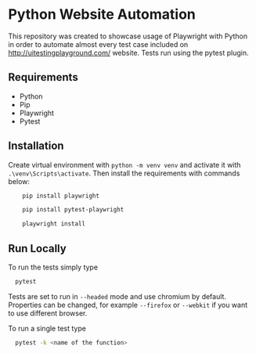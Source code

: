 
# Python Website Automation

This repository was created to showcase usage of Playwright with Python in order to automate almost every test case included on http://uitestingplayground.com/ website. Tests run using the pytest plugin. 


## Requirements

* Python
* Pip
* Playwright
* Pytest

## Installation

Create virtual environment with ```python -m venv venv``` and activate it with ```.\venv\Scripts\activate```. Then install the requirements with commands below:

```bash
    pip install playwright
```

```bash
    pip install pytest-playwright
```
```bash
    playwright install
```
    
## Run Locally

To run the tests simply type 

```bash
  pytest
```

Tests are set to run in ```--headed``` mode and use chromium by default. Properties can be changed, for example ```--firefox``` or ```--webkit``` if you want to use different browser. 

To run a single test type

```bash
  pytest -k <name of the function>
```

